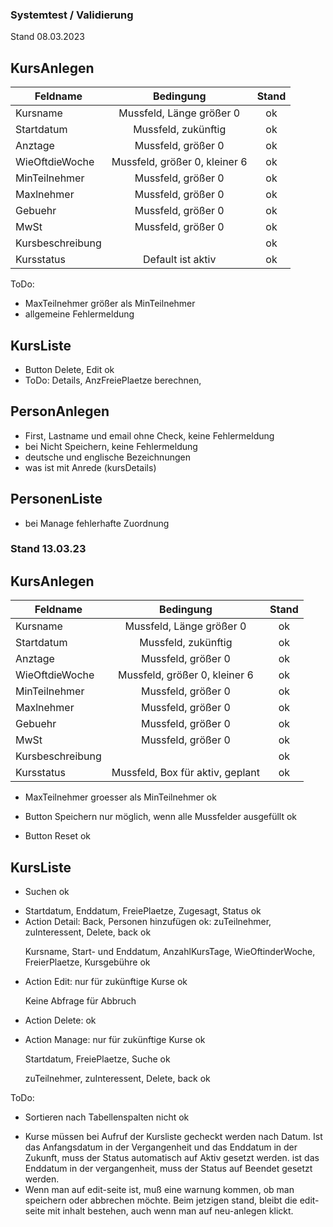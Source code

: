### Systemtest / Validierung
Stand 08.03.2023

## KursAnlegen 
| Feldname          |           Bedingung           | Stand |
|-------------------|:-----------------------------:|:-----:|
| Kursname          |   Mussfeld, Länge größer 0    |  ok   |
| Startdatum        |      Mussfeld, zukünftig      |  ok   |
| Anztage           |      Mussfeld, größer 0       |  ok   |
| WieOftdieWoche    | Mussfeld, größer 0, kleiner 6 |  ok   |
| MinTeilnehmer     |      Mussfeld, größer 0       |  ok   |
| Maxlnehmer        |      Mussfeld, größer 0       |  ok   |
| Gebuehr           |      Mussfeld, größer 0       |  ok   |
| MwSt              |      Mussfeld, größer 0       |  ok   |
| Kursbeschreibung  |                               |  ok   |
| Kursstatus        |       Default ist aktiv       |  ok   |


ToDo:
- MaxTeilnehmer größer als MinTeilnehmer
- allgemeine Fehlermeldung

## KursListe 
- Button Delete, Edit ok
- ToDo: Details, AnzFreiePlaetze berechnen, 

## PersonAnlegen 
- First, Lastname und email ohne Check, keine Fehlermeldung
- bei Nicht Speichern, keine Fehlermeldung
- deutsche und englische Bezeichnungen
- was ist mit Anrede (kursDetails)

## PersonenListe 
- bei Manage fehlerhafte Zuordnung

### Stand 13.03.23 <p>

## KursAnlegen
| Feldname   |            Bedingung             |   Stand |
|------------|:--------------------------------:|:-----:|
| Kursname   |     Mussfeld, Länge größer 0     |    ok |
| Startdatum |       Mussfeld, zukünftig        |    ok |
| Anztage    |        Mussfeld, größer 0        |    ok |
| WieOftdieWoche |  Mussfeld, größer 0, kleiner 6   |    ok |
| MinTeilnehmer |        Mussfeld, größer 0        |    ok |
| Maxlnehmer |        Mussfeld, größer 0        |    ok |
| Gebuehr    |        Mussfeld, größer 0        |    ok |
| MwSt       |        Mussfeld, größer 0        |    ok |
| Kursbeschreibung |                                  |    ok |
| Kursstatus | Mussfeld, Box für aktiv, geplant | ok    |



- MaxTeilnehmer groesser als MinTeilnehmer ok</p>
- Button Speichern nur möglich, wenn alle Mussfelder ausgefüllt ok</p>
- Button Reset ok

## KursListe 
- Suchen ok<p>
- Startdatum, Enddatum, FreiePlaetze, Zugesagt, Status ok
- Action Detail: Back, Personen hinzufügen ok: zuTeilnehmer, zuInteressent, Delete, back ok<p>
  Kursname, Start- und Enddatum, AnzahlKursTage, WieOftinderWoche, FreierPlaetze, Kursgebühre ok
- Action Edit: nur für zukünftige Kurse ok<p>
  Keine Abfrage für Abbruch
- Action Delete: ok<p>
- Action Manage: nur für zukünftige Kurse ok <p>
  Startdatum, FreiePlaetze, Suche ok <p>
  zuTeilnehmer, zuInteressent, Delete, back ok<p>

ToDo:
- Sortieren nach Tabellenspalten nicht ok<p>
- Kurse müssen bei Aufruf der Kursliste gecheckt werden nach Datum. Ist das Anfangsdatum in der Vergangenheit und das Enddatum in der Zukunft, muss der Status automatisch auf Aktiv gesetzt werden. ist das Enddatum in der vergangenheit, muss der Status auf Beendet gesetzt werden.
- Wenn man auf edit-seite ist, muß eine warnung kommen, ob man speichern oder abbrechen möchte. Beim jetzigen stand, bleibt die edit-seite mit inhalt bestehen, auch wenn man auf neu-anlegen klickt.
  
  



